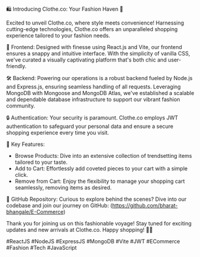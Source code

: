 🛍 Introducing Clothe.co: Your Fashion Haven 🌟

Excited to unveil Clothe.co, where style meets convenience! Harnessing cutting-edge technologies, Clothe.co offers an unparalleled shopping experience tailored to your fashion needs.

🎨 Frontend:
Designed with finesse using React.js and Vite, our frontend ensures a snappy and intuitive interface. With the simplicity of vanilla CSS, we've curated a visually captivating platform that's both chic and user-friendly.

🛠 Backend:
Powering our operations is a robust backend fueled by Node.js and Express.js, ensuring seamless handling of all requests. Leveraging MongoDB with Mongoose and MongoDB Atlas, we've established a scalable and dependable database infrastructure to support our vibrant fashion community.

🔒 Authentication:
Your security is paramount. Clothe.co employs JWT authentication to safeguard your personal data and ensure a secure shopping experience every time you visit.

🌟 Key Features:
- Browse Products: Dive into an extensive collection of trendsetting items tailored to your taste.
- Add to Cart: Effortlessly add coveted pieces to your cart with a simple click.
- Remove from Cart: Enjoy the flexibility to manage your shopping cart seamlessly, removing items as desired.

🔗 GitHub Repository:
Curious to explore behind the scenes? Dive into our codebase and join our journey on GitHub: (https://github.com/bharat-bhangale/E-Commerce)

Thank you for joining us on this fashionable voyage! Stay tuned for exciting updates and new arrivals at Clothe.co. Happy shopping! 🛒💃

#ReactJS #NodeJS #ExpressJS #MongoDB #Vite #JWT #ECommerce #Fashion #Tech #JavaScript

